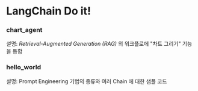 # LangChain Do it!

### chart_agent

설명: *Retrieval-Augmented Generation (RAG)* 의 워크플로에 "차트 그리기" 기능을 통합  

### hello_world

설명: Prompt Engineering 기법의 종류와 여러 Chain 에 대한 샘플 코드


